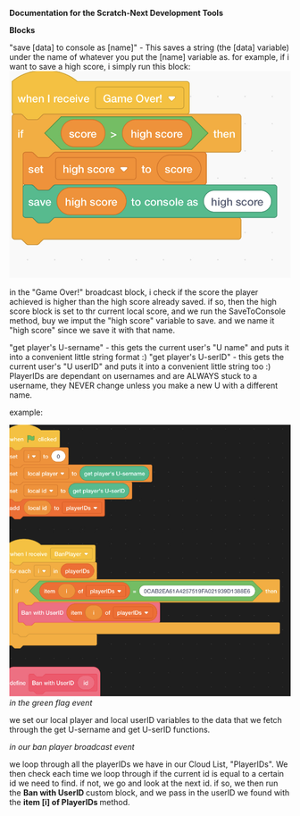 <b> Documentation for the Scratch-Next Development Tools </b>

<b> Blocks </b>

"save [data] to console as [name]" - This saves a string (the [data] variable) under the name of whatever you put the [name] variable as. for example, if i want to save a high score, i simply run this block:
![Image](https://github.com/Cube-Enix/Cube-Enix.github.io/blob/main/documentation/images/8E821943-224D-47B1-9B42-F2401E3C4FF9.jpeg)

in the "Game Over!" broadcast block, i check if the score the player achieved is higher than the high score already saved. if so, then the high score block is set to thr current local score, and we run the SaveToConsole method, buy we imput the "high score" variable to save. and we name it "high score" since we save it with that name.

"get player's U-sername" - this gets the current user's "U name" and puts it into a convenient little string format :)
"get player's U-serID" - this gets the current user's "U userID" and puts it into a convenient little string too :) PlayerIDs are dependant on usernames and are ALWAYS stuck to a username, they NEVER change unless you make a new U with a different name.

example:

![Image](https://github.com/Cube-Enix/Cube-Enix.github.io/blob/main/documentation/images/57792141-5253-40A1-98E9-987F42A89C71.jpeg)
<i> in the green flag event </i>

we set our local player and local userID variables to the data that we fetch through the get U-sername and get U-serID functions. 

<i> in our ban player broadcast event </i>

we loop through all the playerIDs we have in our Cloud List, "PlayerIDs". We then check each time we loop through if the current id is equal to a certain id we need to find. if not, we go and look at the next id. if so, we then run the <b> Ban with UserID </b> custom block, and we pass in the userID we found with the <b> item [i] of PlayerIDs </b> method.
